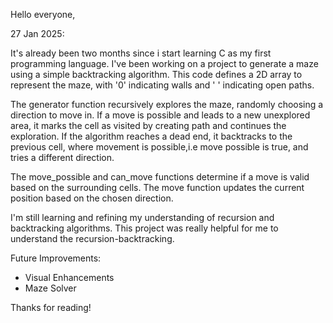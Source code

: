  Hello everyone,
 
27 Jan 2025:

It's already been two months since i start learning C as my first programming language. I've been working on a project to generate a maze using a simple backtracking algorithm. This code defines a 2D array to represent the maze, with '0' indicating walls and ' ' indicating open paths.

The generator function recursively explores the maze, randomly choosing a direction to move in. If a move is possible and leads to a new unexplored area, it marks the cell as visited by creating path and continues the exploration. If the algorithm reaches a dead end, it backtracks to the previous cell, where movement is possible,i.e move possible is true, and tries a different direction.

The move_possible and can_move functions determine if a move is valid based on the surrounding cells. The move function updates the current position based on the chosen direction.
           
I'm still learning and refining my understanding of recursion and backtracking algorithms. This project was really helpful for me to understand the recursion-backtracking.

Future Improvements:
 * Visual Enhancements
 * Maze Solver

Thanks for reading!
